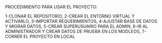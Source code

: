 PROCEDIMIENTO PARA USAR EL PROYECTO:

1-CLONAR EL REPOSITORIO,
2-CREAR EL ENTORNO VIRTUAL Y ACTIVARLO,
3-IMPORTAR REQUERIMIENTOS,
4-AJUSTAR BASE DE DATOS Y MIGRAR DATOS,
5-CREAR SUPERUSUARIO PARA EL ADMIN,
6-IR AL ADMINISTRADOR Y CREAR DATOS DE PRUEBA EN LOS MODLEOS,
7-CORRER EL PROYECTO EN LOCAL
